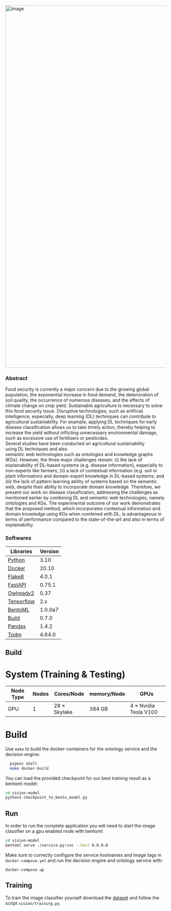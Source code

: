 <img width="1137" alt="image" src="https://user-images.githubusercontent.com/52251022/216262196-d2a65f94-f816-467c-ad02-2e218ff3b883.png">

### Abstract 
Food security is currently a major concern due to the growing global population, the exponential increase in food demand, the deterioration of soil quality, the occurrence of numerous diseases, and the effects of climate change on crop yield. Sustainable agriculture is necessary to solve this food security issue. Disruptive technologies, such as artificial intelligence, especially, deep learning (DL) techniques can contribute to agricultural sustainability. For example, applying DL techniques for early disease classification allows us to take timely action, thereby helping to increase the yield without inflicting unnecessary environmental damage, such as excessive use of fertilisers or pesticides. Several studies have been conducted on agricultural sustainability using DL techniques and also semantic web technologies such as ontologies and knowledge graphs (KGs). However, the three major challenges remain: (i) the lack of explainability of DL-based systems (e.g. disease information), especially to non-experts like farmers; (ii) a lack of contextual information (e.g. soil or plant information) and domain-expert knowledge in DL-based systems; and (iii) the lack of pattern learning ability of systems based on the semantic web, despite their ability to incorporate domain knowledge. Therefore, we present our work on disease classification, addressing the challenges as mentioned earlier by combining DL and semantic web technologies, namely ontologies and KGs. The experimental outcome of our work demonstrates that the proposed method, which incorporates contextual information and domain knowledge using KGs when combined with DL, is advantageous in terms of performance compared to the state-of-the-art and also in terms of explainability.

 
### Softwares
|Libraries|Version|  
|---|---| 
|[Python](https://www.python.org) |3.10|    
|[Docker](https://www.docker.com)|20.10| 
|[Flake8](https://flake8.pycqa.org/en/latest/index.html)|4.0.1| 
|[FastAPI](https://fastapi.tiangolo.com)|0.75.1|
|[Owlready2](https://owlready2.readthedocs.io/en/v0.37/)|0.37|
|[Tensorflow](https://www.tensorflow.org)|2.x|
|[BentoML](https://docs.bentoml.org/en/latest/)|1.0.0a7|
|[Build](https://pypa-build.readthedocs.io/en/latest/)|0.7.0|
|[Pandas](https://pandas.pydata.org)|1.4.2|
|[Tqdm](https://tqdm.github.io)|4.64.0|

## Build 
# System (Training & Testing)

|Node Type|  Nodes | Cores/Node |  memory/Node |GPUs|
|-----|---------|-------|------------|--------------|
|GPU  |1     | 28 × Skylake     | 384 GB     |4 × Nvidia Tesla V100 |

# Build 

Use `make` to build the docker-containers for the ontology service and the decision engine:

```bash
  pipenv shell
  make docker-build
```

You can load the provided checkpoint for our best training result as a bentoml model:

```bash
cd vision-model
python3 checkpoint_to_bento_model.py
```

## Run

In order to run the complete application you will need to start the image classifier 
on a gpu enabled node with bentoml:

```bash
cd vision-model
bentoml serve ./service.py:svc --host 0.0.0.0
```

Make sure to correctly configure the service hostnames and image tags in `docker-compose.yml` 
and run the decision engine and ontology service with:

```
docker-compose up
```

## Training

To train the image classifier yourself download the [dataset](https://www.kaggle.com/datasets/tahsin/cassava-leaf-disease-merged) and 
follow the script `vision/training.py`.


